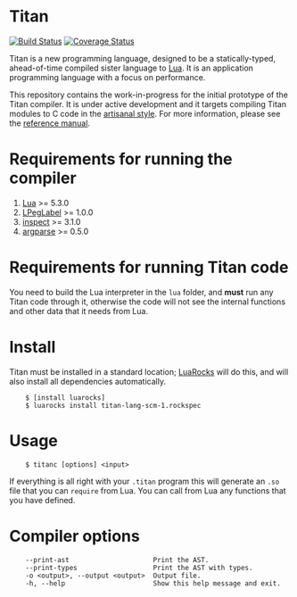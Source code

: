 # Titan
[![Build Status](https://travis-ci.org/titan-lang/titan-v0.svg?branch=master)](https://travis-ci.org/titan-lang/titan-v0)
[![Coverage Status](https://codecov.io/gh/titan-lang/titan-v0/coverage.svg?branch=master)](https://codecov.io/gh/titan-lang/titan-v0/branch/master)

Titan is a new programming language, designed to be a statically-typed,
ahead-of-time compiled sister language to [Lua](http://www.lua.org). It is an
application programming language with a focus on performance.

This repository contains the work-in-progress for the initial prototype
of the Titan compiler. It is under active development and it targets compiling Titan modules
to C code in the [artisanal style](https://github.com/titan-lang/artisanal-titan).
For more information, please see the [reference manual](https://github.com/titan-lang/titan-lang-docs/blob/master/manual.md).

# Requirements for running the compiler

1. [Lua](http://www.lua.org/) >= 5.3.0
2. [LPegLabel](https://github.com/sqmedeiros/lpeglabel) >= 1.0.0
3. [inspect](https://github.com/kikito/inspect.lua) >= 3.1.0
4. [argparse](https://github.com/mpeterv/argparse) >= 0.5.0

# Requirements for running Titan code

You need to build the Lua interpreter in the `lua` folder, and **must** run
any Titan code through it, otherwise the code will not see the internal functions
and other data that it needs from Lua.

# Install

Titan must be installed in a standard location;
[LuaRocks](http://luarocks.org) will do this, and will also install all dependencies automatically.

        $ [install luarocks]
        $ luarocks install titan-lang-scm-1.rockspec

# Usage

        $ titanc [options] <input>

If everything is all right with your `.titan` program this will generate an `.so`
file that you can `require` from Lua. You can call from Lua any functions that
you have defined.

# Compiler options

        --print-ast                     Print the AST.
        --print-types                   Print the AST with types.
        -o <output>, --output <output>  Output file.
        -h, --help                      Show this help message and exit.
